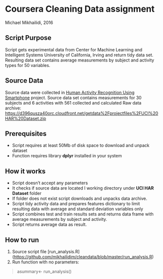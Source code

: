 # Coursera Cleaning Data assignment
Michael Mikhailidi, 2016

## Script Purpose
Script gets experimental data from Center for Machine Learning and Intelligent Systems University of California, Irving and return tidy data set.
Resulting data set contains average measurements by subject and activity types for 50 variables. 

## Source Data
Source data were collected in [Human Activity Recognition Using Smartphone](http://archive.ics.uci.edu/ml/datasets/Human+Activity+Recognition+Using+Smartphones) project. 
Source data set contains measurements for 30 subjects and 6 activities with 561 collected and calculated
Raw data archive:  https://d396qusza40orc.cloudfront.net/getdata%2Fprojectfiles%2FUCI%20HAR%20Dataset.zip

## Prerequisites
- Script requires at least 50Mb of disk space to download and unpack dataset
- Function requires library **dplyr** installed in your system 

## How it works
- Script doesn’t accept any parameters
- It checks if source data are located I working directory under **UCI HAR Dataset** folder
- If folder does not exist script downloads and unpacks data archive.
- Script tidy activity data and prepares features dictionary to limit resulting data with average and standard deviation variables only
-	Script combines test and train results sets and returns data frame with average measurements by subject and activity.
-	Script returns average data as result.

## How to run
 1. Source script file [run_analysis.R] (https://github.com/mikhailidim/cleandata/blob/master/run_analysis.R)
 2. Run function with no parameters:
   > asummary<- run_analysis()
